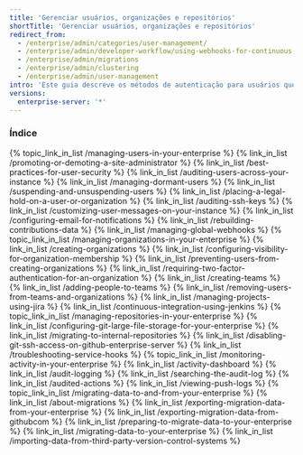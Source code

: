 ```yaml
---
title: 'Gerenciar usuários, organizações e repositórios'
shortTitle: 'Gerenciar usuários, organizações e repositórios'
redirect_from:
  - /enterprise/admin/categories/user-management/
  - /enterprise/admin/developer-workflow/using-webhooks-for-continuous-integration
  - /enterprise/admin/migrations
  - /enterprise/admin/clustering
  - /enterprise/admin/user-management
intro: 'Este guia descreve os métodos de autenticação para usuários que fazem login na sua instância do {% data variables.product.prodname_enterprise %}, além de mostrar como criar organizações e equipes para acesso e colaboração nos repositórios, bem como sugerir práticas recomendadas para a segurança do usuário.'
versions:
  enterprise-server: '*'
---
```



### Índice

{% topic_link_in_list /managing-users-in-your-enterprise %}
    {% link_in_list /promoting-or-demoting-a-site-administrator %}
    {% link_in_list /best-practices-for-user-security %}
    {% link_in_list /auditing-users-across-your-instance %}
    {% link_in_list /managing-dormant-users %}
    {% link_in_list /suspending-and-unsuspending-users %}
    {% link_in_list /placing-a-legal-hold-on-a-user-or-organization %}
    {% link_in_list /auditing-ssh-keys %}
    {% link_in_list /customizing-user-messages-on-your-instance %}
    {% link_in_list /configuring-email-for-notifications %}
    {% link_in_list /rebuilding-contributions-data %}
    {% link_in_list /managing-global-webhooks %}
{% topic_link_in_list /managing-organizations-in-your-enterprise %}
    {% link_in_list /creating-organizations %}
    {% link_in_list /configuring-visibility-for-organization-membership %}
    {% link_in_list /preventing-users-from-creating-organizations %}
    {% link_in_list /requiring-two-factor-authentication-for-an-organization %}
    {% link_in_list /creating-teams %}
    {% link_in_list /adding-people-to-teams %}
    {% link_in_list /removing-users-from-teams-and-organizations %}
    {% link_in_list /managing-projects-using-jira %}
    {% link_in_list /continuous-integration-using-jenkins %}
{% topic_link_in_list /managing-repositories-in-your-enterprise %}
    {% link_in_list /configuring-git-large-file-storage-for-your-enterprise %}
    {% link_in_list /migrating-to-internal-repositories %}
    {% link_in_list /disabling-git-ssh-access-on-github-enterprise-server %}
    {% link_in_list /troubleshooting-service-hooks %}
{% topic_link_in_list /monitoring-activity-in-your-enterprise %}
    {% link_in_list /activity-dashboard %}
    {% link_in_list /audit-logging %}
    {% link_in_list /searching-the-audit-log %}
    {% link_in_list /audited-actions %}
    {% link_in_list /viewing-push-logs %}
{% topic_link_in_list /migrating-data-to-and-from-your-enterprise %}
    {% link_in_list /about-migrations %}
    {% link_in_list /exporting-migration-data-from-your-enterprise %}
    {% link_in_list /exporting-migration-data-from-githubcom %}
    {% link_in_list /preparing-to-migrate-data-to-your-enterprise %}
    {% link_in_list /migrating-data-to-your-enterprise %}
    {% link_in_list /importing-data-from-third-party-version-control-systems %}
